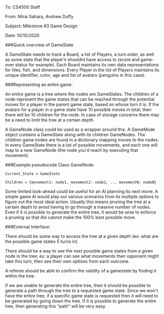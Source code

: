To: CS4500 Staff

From: Mirai Sahara, Andrew Duffy

Subject: Milestone #3 Game Design

Date: 10/15/2020

###Quick overview of GameState

A GameState needs to track a Board, a list of Players, a turn order, as well as some stats that the player’s shouldnt have access to (score and game-over status for example). Each Board maintains its own data representations for tiles, fish, and dimensions. Every Player in the list of Players maintains its unique identifier, color, age and list of avatars (penguins in this case).

###Representing an entire game:

An entire game is a tree where the nodes are GameStates. The children of a node represent the game states that can be reached through the potential moves for a player in the parent game state, based on whose turn it is. If the avatars for a player in a game state have 10 possible moves in total, then there will be 10 children for the node. In case of storage concerns there may be a need to limit the tree at a certain depth. 

A GameNode class could be used as a wrapper around this. A GameMode object contains a GameState along with its children GameNodes.
The children game nodes are found in a dictionary mapping moves to the nodes. In every GameState there is a 
list of possible movements, and each one will map to a new GameNode (the node you'd reach by executing that movement).

###Example pseudocode
Class GameNode:

	Current_State = GameState
	
	Children = {movement1: node1, movement2: node2, ... movementN: nodeN}

Some limited look-ahead could be useful for an AI planning its next move. A simple game AI would play out various scenarios from its multiple options to figure out the most ideal action. Usually this means pruning the tree at a certain depth to avoid having to go through a massive number of nodes. Even if it is possible to generate the entire tree, it would be wise to enforce a pruning so that AIs cannot make the 100% best possible move. 

###External Interface:

There should be some way to access the tree at a given depth (ex: what are the possible game states 5 turns in). 

There should be a way to see the next possible game states from a given node in the tree; ex: a player can see what movements their opponent might take this turn, then see their own options from each outcome.

A referee should be able to confirm the validity of a gamestate by finding it within the tree.

If we are unable to generate the entire tree, then it should be possible to generate a path through the tree to a requested game state.
Since we won't have the entire tree, if a specific game state is requested then it will need to be generated by 
going down the tree. If it is possible to generate the entire tree, then generating this "path" will be very easy. 
